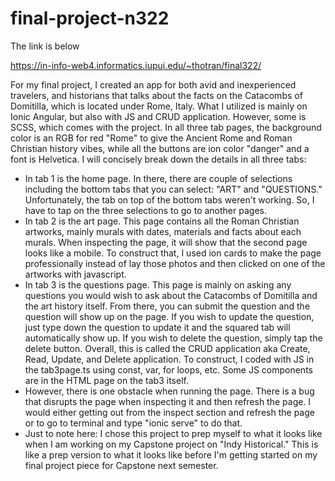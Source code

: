 # final-project-n322

The link is below

https://in-info-web4.informatics.iupui.edu/~thotran/final322/

For my final project, I created an app for both avid and inexperienced travelers, and historians that talks about the facts on the Catacombs of Domitilla, which is located under Rome, Italy. What I utilized is mainly on Ionic Angular, but also with JS and CRUD application. However, some is SCSS, which comes with the project. In all three tab pages, the background color is an RGB for red "Rome" to give the Ancient Rome and Roman Christian history vibes, while all the buttons are ion color "danger" and a font is Helvetica. I will concisely break down the details in all three tabs:

- In tab 1 is the home page. In there, there are couple of selections including the bottom tabs that you can select: "ART" and "QUESTIONS." Unfortunately, the tab on top of the bottom tabs weren't working. So, I have to tap on the three selections to go to another pages.
- In tab 2 is the art page. This page contains all the Roman Christian artworks, mainly murals with dates, materials and facts about each murals. When inspecting the page, it will show that the second page looks like a mobile. To construct that, I used ion cards to make the page professionally instead of lay those photos and then clicked on one of the artworks with javascript.
- In tab 3 is the questions page. This page is mainly on asking any questions you would wish to ask about the Catacombs of Domitilla and the art history itself. From there, you can submit the question and the question will show up on the page. If you wish to update the question, just type down the question to update it and the squared tab will automatically show up. If you wish to delete the question, simply tap the delete button. Overall, this is called the CRUD application aka Create, Read, Update, and Delete application. To construct, I coded with JS in the tab3page.ts using const, var, for loops, etc. Some JS components are in the HTML page on the tab3 itself.
- However, there is one obstacle when running the page. There is a bug that disrupts the page when inspecting it and then refresh the page. I would either getting out from the inspect section and refresh the page or to go to terminal and type "ionic serve" to do that.
- Just to note here: I chose this project to prep myself to what it looks like when I am working on my Capstone project on "Indy Historical." This is like a prep version to what it looks like before I'm getting started on my final project piece for Capstone next semester.
